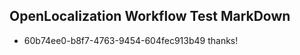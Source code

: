 ## OpenLocalization Workflow Test MarkDown
* 60b74ee0-b8f7-4763-9454-604fec913b49 thanks!

<!--HONumber=Jul16_HO3-->


